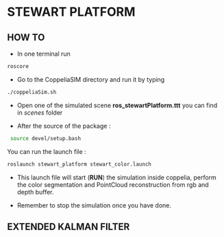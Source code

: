# STEWART PLATFORM


## HOW TO 

- In one terminal run 

```bash
roscore
```
- Go to the CoppeliaSIM directory and run it by typing 

```bash
./coppeliaSim.sh 
```
- Open one of the simulated scene **ros_stewartPlatform.ttt** you can find in *scenes* folder

- After the source of the package : 

```bash
 source devel/setup.bash
```

You can run the launch file :

```bash
roslaunch stewart_platform stewart_color.launch 
```

- This launch file will start (**RUN**) the simulation inside coppelia, perform the color segmentation and PointCloud reconstruction from rgb and depth buffer.

- Remember to stop the simulation once you have done. 



## EXTENDED KALMAN FILTER

